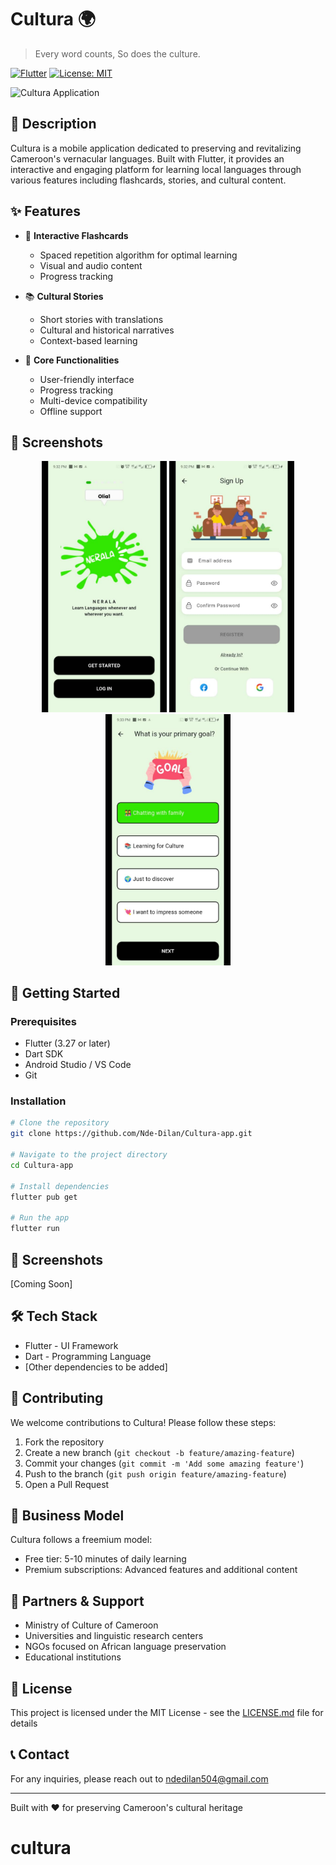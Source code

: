 # Cultura 🌍

> Every word counts, So does the culture.

[![Flutter](https://img.shields.io/badge/Flutter-3.x-blue.svg)](https://flutter.dev/)
[![License: MIT](https://img.shields.io/badge/License-MIT-yellow.svg)](https://opensource.org/licenses/MIT)

![Cultura Application](https://via.placeholder.com/800x400?text=Cultura+Application+Preview)

## 📝 Description

Cultura is a mobile application dedicated to preserving and revitalizing Cameroon's vernacular languages. Built with Flutter, it provides an interactive and engaging platform for learning local languages through various features including flashcards, stories, and cultural content.

## ✨ Features

- 🎴 **Interactive Flashcards**

  - Spaced repetition algorithm for optimal learning
  - Visual and audio content
  - Progress tracking

- 📚 **Cultural Stories**

  - Short stories with translations
  - Cultural and historical narratives
  - Context-based learning

- 🎯 **Core Functionalities**
  - User-friendly interface
  - Progress tracking
  - Multi-device compatibility
  - Offline support

## 📱 Screenshots

<div align="center">
  <img src="/images/onoarding.png" alt="Onboarding Screen" width="200"/>
  <img src="/images/register.png" alt="Registration Page" width="200"/>
  <img src="/images/goal.png" alt="Goal selection" width="200"/> 
</div>

## 🚀 Getting Started

### Prerequisites

- Flutter (3.27 or later)
- Dart SDK
- Android Studio / VS Code
- Git

### Installation

```bash
# Clone the repository
git clone https://github.com/Nde-Dilan/Cultura-app.git

# Navigate to the project directory
cd Cultura-app

# Install dependencies
flutter pub get

# Run the app
flutter run
```

## 📱 Screenshots

[Coming Soon]

## 🛠️ Tech Stack

- Flutter - UI Framework
- Dart - Programming Language
- [Other dependencies to be added]

## 🤝 Contributing

We welcome contributions to Cultura! Please follow these steps:

1. Fork the repository
2. Create a new branch (`git checkout -b feature/amazing-feature`)
3. Commit your changes (`git commit -m 'Add some amazing feature'`)
4. Push to the branch (`git push origin feature/amazing-feature`)
5. Open a Pull Request

## 💼 Business Model

Cultura follows a freemium model:

- Free tier: 5-10 minutes of daily learning
- Premium subscriptions: Advanced features and additional content

## 🤝 Partners & Support

- Ministry of Culture of Cameroon
- Universities and linguistic research centers
- NGOs focused on African language preservation
- Educational institutions

## 📄 License

This project is licensed under the MIT License - see the [LICENSE.md](LICENSE.md) file for details

## 📞 Contact

For any inquiries, please reach out to [ndedilan504@gmail.com](mailto:ndedilan504@gmail.com)

---

Built with ❤️ for preserving Cameroon's cultural heritage
# cultura
